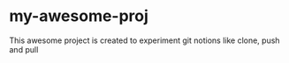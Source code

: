 # my-awesome-proj
This awesome project is created to experiment git notions like clone, push and pull
